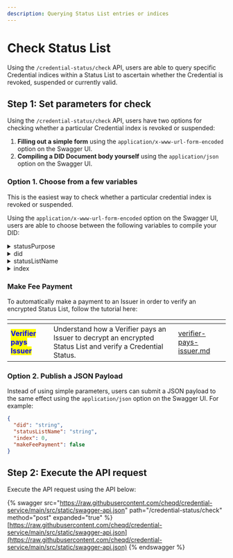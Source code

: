 ```yaml
---
description: Querying Status List entries or indices
---
```


# Check Status List

Using the `/credential-status/check` API, users are able to query specific Credential indices within a Status List to ascertain whether the Credential is revoked, suspended or currently valid.

## Step 1: Set parameters for check

Using the `/credential-status/check` API, users have two options for checking whether a particular Credential index is revoked or suspended:

1. **Filling out a simple form** using the `application/x-www-url-form-encoded` option on the Swagger UI.
2. **Compiling a DID Document body yourself** using the `application/json` option on the Swagger UI.

### Option 1. Choose from a few variables

This is the easiest way to check whether a particular credential index is revoked or suspended.

&#x20;Using the `application/x-www-url-form-encoded` option on the Swagger UI, users are able to choose between the following variables to compile your DID:

<details>

<summary>statusPurpose</summary>

The purpose of the status list that has already been created on-ledger. Can be:

* revocation
* suspension

</details>

<details>

<summary>did</summary>

DID of the StatusList2021 publisher, or the DID linked to the Status List resources. For example:

```json
did:cheqd:testnet:7bf81a20-633c-4cc7-bc4a-5a45801005e0
```



</details>

<details>

<summary>statusListName</summary>

The name of the existing Status List resource to be checked. For example:

<pre><code><strong>employmentCredentialRevocationList
</strong></code></pre>

</details>

<details>

<summary>index</summary>

The index within the bitstring that the user wants to query. For example:

<pre><code><strong>10
</strong></code></pre>

</details>

### Make Fee Payment

To automatically make a payment to an Issuer in order to verify an encrypted Status List, follow the tutorial here:

<table data-card-size="large" data-view="cards"><thead><tr><th></th><th></th><th data-hidden data-card-target data-type="content-ref"></th></tr></thead><tbody><tr><td><mark style="color:blue;"><strong>Verifier pays Issuer</strong></mark></td><td>Understand how a Verifier pays an Issuer to decrypt an encrypted Status List and verify a Credential Status.</td><td><a href="../payments/verifier-pays-issuer.md">verifier-pays-issuer.md</a></td></tr></tbody></table>

### Option 2. Publish a JSON Payload

Instead of using simple parameters, users can submit a JSON payload to the same effect using the `application/json` option on the Swagger UI. For example:

```json
{
  "did": "string",
  "statusListName": "string",
  "index": 0,
  "makeFeePayment": false
}
```

## Step 2: Execute the API request

Execute the API request using the API below:

{% swagger src="https://raw.githubusercontent.com/cheqd/credential-service/main/src/static/swagger-api.json" path="/credential-status/check" method="post" expanded="true" %}
[https://raw.githubusercontent.com/cheqd/credential-service/main/src/static/swagger-api.json](https://raw.githubusercontent.com/cheqd/credential-service/main/src/static/swagger-api.json)
{% endswagger %}
